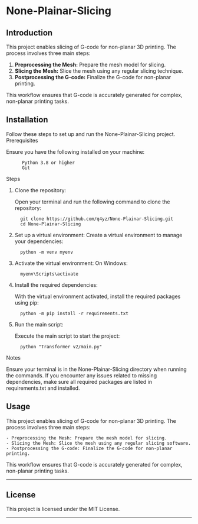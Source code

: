 # None-Plainar-Slicing 

## Introduction
This project enables slicing of G-code for non-planar 3D printing. The process involves three main steps:

1. **Preprocessing the Mesh:** Prepare the mesh model for slicing.
2. **Slicing the Mesh:** Slice the mesh using any regular slicing technique.
3. **Postprocessing the G-code:** Finalize the G-code for non-planar printing.

This workflow ensures that G-code is accurately generated for complex, non-planar printing tasks.

## Installation

Follow these steps to set up and run the None-Plainar-Slicing project.
Prerequisites

Ensure you have the following installed on your machine:

          Python 3.8 or higher
          Git

Steps
1) Clone the repository:

    Open your terminal and run the following command to clone the repository:

         git clone https://github.com/q4yz/None-Plainar-Slicing.git
         cd None-Plainar-Slicing

2) Set up a virtual environment:
   Create a virtual environment to manage your dependencies:

         python -m venv myenv

3) Activate the virtual environment:
   On Windows:

         myenv\Scripts\activate



4) Install the required dependencies:

   With the virtual environment activated, install the required packages using pip:

         python -m pip install -r requirements.txt

5) Run the main script:

   Execute the main script to start the project:

         python "Transformer v2/main.py"

Notes

Ensure your terminal is in the None-Plainar-Slicing directory when running the commands.
If you encounter any issues related to missing dependencies, make sure all required packages are listed in requirements.txt and installed.

## Usage 

This project enables slicing of G-code for non-planar 3D printing. The process involves three main steps:

    - Preprocessing the Mesh: Prepare the mesh model for slicing.
    - Slicing the Mesh: Slice the mesh using any regular slicing software.
    - Postprocessing the G-code: Finalize the G-code for non-planar printing.

This workflow ensures that G-code is accurately generated for complex, non-planar printing tasks.

---
## License 

This project is licensed under the MIT License.

---
